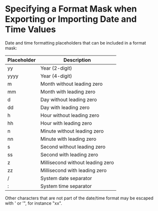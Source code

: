 # Specifying a Format Mask when Exporting or Importing Date and Time Values

Date and time formatting placeholders that can be included in a format mask:

Placeholder | Description                       |
------------|-----------------------------------|
yy          | Year (2-digit)                    |
yyyy        | Year (4-digit)                    |
m           | Month without leading zero        |
mm          | Month with leading zero           |
d           | Day without leading zero          |
dd          | Day with leading zero             |
h           | Hour without leading zero         |
hh          | Hour with leading zero            |
n           | Minute without leading zero       |
nn          | Minute with leading zero          |
s           | Second without leading zero       |
ss          | Second with leading zero          |
z           | Millisecond without leading zero  |
zz          | Millisecond with leading zero     |
/           | System date separator             |
:           | System time separator             |


Other characters that are not part of the date/time format may be escaped with ' or '", for instance "xx".